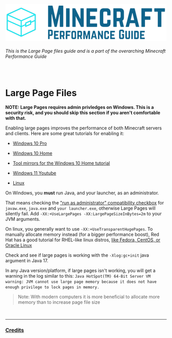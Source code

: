 ![Minecraft Performance Guide Logo - Small][Logo Full]

###### This is the Large Page files guide and is a part of the overarching Minecraft Performance Guide

<br>

Large Page Files
======

**NOTE: Large Pages requires admin privledges on Windows. This is a security risk, and you should skip this section if you aren't comfortable with that.**

Enabling large pages improves the performance of both Minecraft servers and clients. Here are some great tutorials for enabling it:

- [Windows 10 Pro](https://www.chaoticafractals.com/manual/getting-started/enabling-large-page-support-windows)
- [Windows 10 Home](https://awesomeprojectsxyz.blogspot.com/2017/11/windows-10-home-how-to-enable-lock.html?m=1)
- [Tool mirrors for the Windows 10 Home tutorial](https://gist.github.com/eyecatchup/0107bab3d92473cb8a3d3547848fc442)
- [Windows 11 Youtube](https://www.youtube.com/watch?v=v6A2clXcC9Y)

- [Linux](https://kstefanj.github.io/2021/05/19/large-pages-and-java.html)

On Windows, you **must** run Java, and your launcher, as an administrator.

That means checking the ["run as administrator" compatibility checkbox](https://support.sega.com/hc/en-us/articles/201556551-Compatibility-Mode-and-Running-as-Administrator-for-PC-Games) for `javaw.exe`, `java.exe` and `your launcher.exe`, otherwise Large Pages will silently fail. Add `-XX:+UseLargePages -XX:LargePageSizeInBytes=2m` to your JVM arguments.

On linux, you generally want to use `-XX:+UseTransparentHugePages`. To manually allocate memory instead (for a bigger performance boost), Red Hat has a good tutorial for RHEL-like linux distros, [like Fedora, CentOS, or Oracle Linux](https://www.redhat.com/en/blog/optimizing-rhel-8-run-java-implementation-minecraft-server)

Check and see if large pages is working with the `-Xlog:gc+init` java argument in Java 17.

In any Java version/platform, if large pages isn't working, you will get a warning in the log similar to this:
`Java HotSpot(TM) 64-Bit Server VM warning: JVM cannot use large page memory because it does not have enough privilege to lock pages in memory.`

> Note: With modern computers it is more beneficial to allocate more memory than to increase page file size

<br>

---

### [Credits](../Java%20Arguments/Sources_Credits.md)

<br>

[Logo Small]: ../assets/Minecraft%20Performance%20Guide%20-%20Logo.png
[Logo Full]: ../assets/Minecraft%20Performance%20Guide%20-%20Full.png